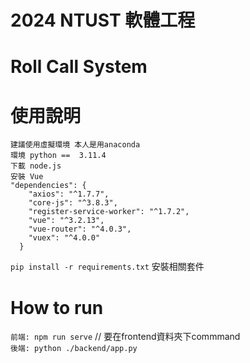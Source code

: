 # 2024 NTUST 軟體工程
# Roll Call System


# 使用說明
```
建議使用虛擬環境 本人是用anaconda
環境 python ==  3.11.4
下載 node.js
安裝 Vue
"dependencies": {
    "axios": "^1.7.7",
    "core-js": "^3.8.3",
    "register-service-worker": "^1.7.2",
    "vue": "^3.2.13",
    "vue-router": "^4.0.3",
    "vuex": "^4.0.0"
  }
```
`pip install -r requirements.txt` 安裝相關套件

# How to run
`前端: npm run serve` // 要在frontend資料夾下commmand <br>
`後端: python ./backend/app.py`
